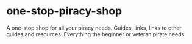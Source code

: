 # one-stop-piracy-shop
A one-stop shop for all your piracy needs. Guides, links, links to other guides and resources. Everything the beginner or veteran pirate needs.
